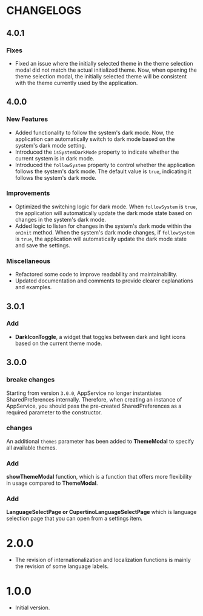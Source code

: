 # CHANGELOGS

## 4.0.1

### Fixes

- Fixed an issue where the initially selected theme in the theme selection modal did not match the actual initialized theme. Now, when opening the theme selection modal, the initially selected theme will be consistent with the theme currently used by the application.

## 4.0.0

### New Features

- Added functionality to follow the system's dark mode. Now, the application can automatically switch to dark mode based on the system's dark mode setting.
- Introduced the `isSystemDarkMode` property to indicate whether the current system is in dark mode.
- Introduced the `followSystem` property to control whether the application follows the system's dark mode. The default value is `true`, indicating it follows the system's dark mode.

### Improvements

- Optimized the switching logic for dark mode. When `followSystem` is `true`, the application will automatically update the dark mode state based on changes in the system's dark mode.
- Added logic to listen for changes in the system's dark mode within the `onInit` method. When the system's dark mode changes, if `followSystem` is `true`, the application will automatically update the dark mode state and save the settings.

### Miscellaneous

- Refactored some code to improve readability and maintainability.
- Updated documentation and comments to provide clearer explanations and examples.

## 3.0.1

### Add

- **DarkIconToggle**, a widget that toggles between dark and light icons based on the current theme mode.


## 3.0.0

### breake changes

Starting from version `3.0.0`, AppService no longer instantiates SharedPreferences internally. Therefore, when creating an instance of AppService, you should pass the pre-created SharedPreferences as a required parameter to the constructor.

### changes

An additional `themes` parameter has been added to **ThemeModal** to specify all available themes.

### Add

**showThemeModal** function, which is a function that offers more flexibility in usage compared to **ThemeModal**.

### Add

**LanguageSelectPage or CupertinoLanguageSelectPage** which is language selection page that you can open from a settings item.

# 2.0.0

- The revision of internationalization and localization functions is mainly the revision of some language labels.

# 1.0.0

- Initial version.


